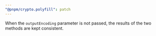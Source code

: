 ```yaml
---
"@pnpm/crypto.polyfill": patch
---
```


When the `outputEncoding` parameter is not passed, the results of the two methods are kept consistent.
